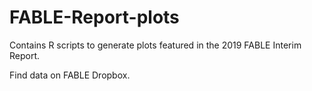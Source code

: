 # FABLE-Report-plots
Contains R scripts to generate plots featured in the 2019 FABLE Interim Report.

Find data on FABLE Dropbox.

